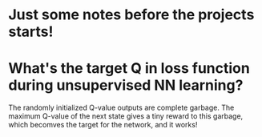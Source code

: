 # Just some notes before the projects starts!

# What's the target Q in loss function during unsupervised NN learning?
The randomly initialized Q-value outputs are complete garbage. The maximum Q-value of the next state gives a tiny reward to this garbage, which becomves the target for the network, and it works!
